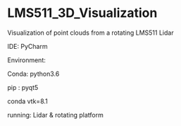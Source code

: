 # LMS511_3D_Visualization
Visualization of point clouds from a rotating LMS511 Lidar

IDE: PyCharm

Environment:

Conda: python3.6

pip : pyqt5

conda vtk=8.1


running:
Lidar & rotating platform

